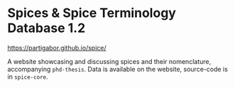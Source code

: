 # Spices & Spice Terminology Database 1.2

https://partigabor.github.io/spice/

A website showcasing and discussing spices and their nomenclature, accompanying `phd-thesis`. Data is available on the website, source-code is in `spice-core`.
